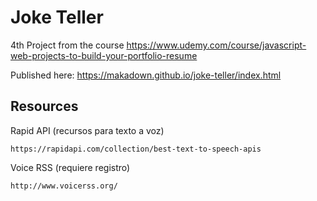 # Joke Teller

4th Project from the course https://www.udemy.com/course/javascript-web-projects-to-build-your-portfolio-resume


Published here: https://makadown.github.io/joke-teller/index.html


## Resources

Rapid API (recursos para texto a voz)
```
https://rapidapi.com/collection/best-text-to-speech-apis
```

Voice RSS (requiere registro)
```
http://www.voicerss.org/
```
